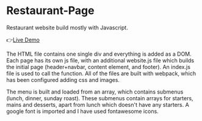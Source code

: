 # Restaurant-Page

Restaurant website build mostly with Javascript.

:point_right:[Live Demo](https://superjim.github.io/Restaurant-Page/)

The HTML file contains one single div and everything is added as a DOM.
Each page has its own js file, with an additional website.js file which builds the initial page (header+navbar, content element, and footer).
An index.js file is used to call the function.
All of the files are built with webpack, which has been configured adding css and images.

The menu is built and loaded from an array, which contains submenus (lunch, dinner, sunday roast).
These submenus contain arrays for starters, mains and desserts, apart from lunch which doesn't have any starters.
A google font is imported and I have used fontawesome icons.
